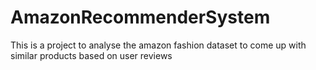 # AmazonRecommenderSystem
This is a project to analyse the amazon fashion dataset to come up with similar products based on user reviews
